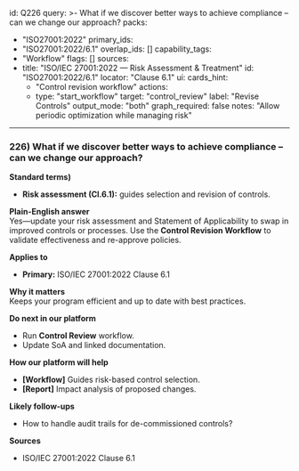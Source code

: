 id: Q226
query: >-
  What if we discover better ways to achieve compliance – can we change our approach?
packs:
  - "ISO27001:2022"
primary_ids:
  - "ISO27001:2022/6.1"
overlap_ids: []
capability_tags:
  - "Workflow"
flags: []
sources:
  - title: "ISO/IEC 27001:2022 — Risk Assessment & Treatment"
    id: "ISO27001:2022/6.1"
    locator: "Clause 6.1"
ui:
  cards_hint:
    - "Control revision workflow"
  actions:
    - type: "start_workflow"
      target: "control_review"
      label: "Revise Controls"
output_mode: "both"
graph_required: false
notes: "Allow periodic optimization while managing risk"
---
### 226) What if we discover better ways to achieve compliance – can we change our approach?

**Standard terms)**  
- **Risk assessment (Cl.6.1):** guides selection and revision of controls.

**Plain-English answer**  
Yes—update your risk assessment and Statement of Applicability to swap in improved controls or processes. Use the **Control Revision Workflow** to validate effectiveness and re-approve policies.

**Applies to**  
- **Primary:** ISO/IEC 27001:2022 Clause 6.1

**Why it matters**  
Keeps your program efficient and up to date with best practices.

**Do next in our platform**  
- Run **Control Review** workflow.  
- Update SoA and linked documentation.

**How our platform will help**  
- **[Workflow]** Guides risk-based control selection.  
- **[Report]** Impact analysis of proposed changes.

**Likely follow-ups**  
- How to handle audit trails for de-commissioned controls?

**Sources**  
- ISO/IEC 27001:2022 Clause 6.1
